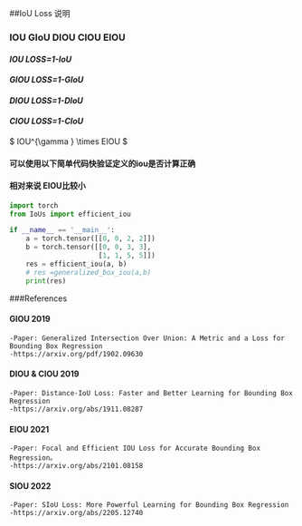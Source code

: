  ##IoU Loss 说明
 ### IOU GIoU DIOU CIOU EIOU 
 #### *IOU LOSS=1-IoU*
 #### *GIOU LOSS=1-GIoU*
 #### *DIOU LOSS=1-DIoU*
 #### *CIOU LOSS=1-CIoU*
 $ IOU^{\gamma } \times EIOU $

 #### 可以使用以下简单代码快验证定义的iou是否计算正确
 #### 相对来说 EIOU比较小
```python
import torch
from IoUs import efficient_iou

if __name__ == '__main__':
    a = torch.tensor([[0, 0, 2, 2]])
    b = torch.tensor([[0, 0, 3, 3],
                      [1, 1, 5, 5]])
    res = efficient_iou(a, b)
    # res =generalized_box_iou(a,b)
    print(res)
```

 ###References
 #### GIOU 2019
    -Paper: Generalized Intersection Over Union: A Metric and a Loss for Bounding Box Regression
    -https://arxiv.org/pdf/1902.09630

#### DIOU & CIOU 2019
    -Paper: Distance-IoU Loss: Faster and Better Learning for Bounding Box Regression 
    -https://arxiv.org/abs/1911.08287

#### EIOU 2021
    -Paper: Focal and Efficient IOU Loss for Accurate Bounding Box Regression。
    -https://arxiv.org/abs/2101.08158

#### SIOU 2022
    -Paper: SIoU Loss: More Powerful Learning for Bounding Box Regression
    -https://arxiv.org/abs/2205.12740


